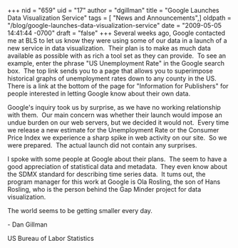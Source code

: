 +++
nid = "659"
uid = "17"
author = "dgillman"
title = "Google Launches Data Visualization Service"
tags = [ "News and Announcements",]
oldpath = "/blog/google-launches-data-visualization-service"
date = "2009-05-05 14:41:44 -0700"
draft = "false"
+++
Several weeks ago, Google contacted me at BLS to let us know they were
using some of our data in a launch of a new service in data
visualization.  Their plan is to make as much data available as possible
with as rich a tool set as they can provide.  To see an example, enter
the phrase \"US Unemployment Rate\" in the Google search box.  The top
link sends you to a page that allows you to superimpose historical
graphs of unemployment rates down to any county in the US.  There is a
link at the bottom of the page for \"Information for Publishers\" for
people interested in letting Google know about their own data.

Google\'s inquiry took us by surprise, as we have no working
relationship with them.  Our main concern was whether their launch would
impose an undue burden on our web servers, but we decided it would not. 
Every time we release a new estimate for the Unemployment Rate or the
Consumer Price Index we experience a sharp spike in web activity on our
site.  So we were prepared.  The actual launch did not contain any
surprises.

I spoke with some people at Google about their plans.  The seem to have
a good appreciation of statistical data and metadata.  They even know
about the SDMX standard for describing time series data.  It tums out,
the program manager for this work at Google is Ola Rosling, the son of
Hans Rosling, who is the person behind the Gap Minder project for data
visualization.

The world seems to be getting smaller every day.

\- Dan Gillman

US Bureau of Labor Statistics
